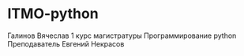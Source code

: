 # ITMO-python
Галинов Вячеслав 1 курс магистратуры
Программирование python
Преподаватель Евгений Некрасов
